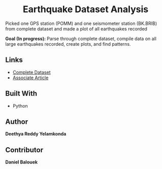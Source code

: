 <h1 align="center">Earthquake Dataset Analysis</h1>

<p>Picked one GPS station (POMM) and one seismometer station (BK.BRIB) from complete dataset and made a plot of all earthquakes recorded</p>

**Goal (In progress):**
Parse through complete dataset, compile data on all large earthquakes recorded, create plots, and find patterns.

## Links

- [Complete Dataset](https://figshare.com/articles/dataset/Earthquake_Early_Warning_Dataset/9758555)
- [Associate Article](https://ojs.aaai.org/index.php/AAAI/article/view/5376)

## Built With

- Python

## Author

**Deethya Reddy Yelamkonda**

## Contributor

**Daniel Balouek**
